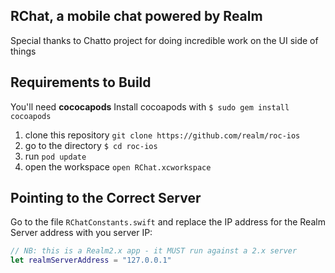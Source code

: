 ## RChat, a mobile chat powered by Realm

Special thanks to Chatto project for doing incredible work on the UI side of things

## Requirements to Build

You'll need **cococapods**
Install cocoapods with `$ sudo gem install cocoapods`

1. clone this repository `git clone https://github.com/realm/roc-ios`
2. go to the directory `$ cd roc-ios`
3. run `pod update`
4. open the workspace `open RChat.xcworkspace`

## Pointing to the Correct Server

Go to the file `RChatConstants.swift` and replace the IP address for the Realm Server address with you server IP:

```swift
// NB: this is a Realm2.x app - it MUST run against a 2.x server
let realmServerAddress = "127.0.0.1"
```
